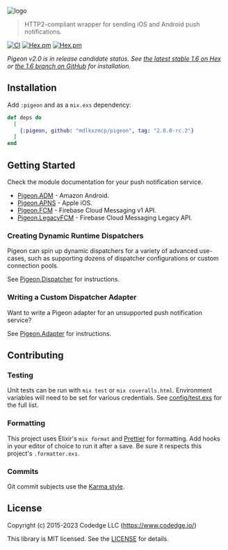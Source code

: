 ![logo](https://raw.githubusercontent.com/codedge-llc/pigeon/master/docs/logo.png)

> HTTP2-compliant wrapper for sending iOS and Android push notifications.

[![CI](https://github.com/codedge-llc/pigeon/actions/workflows/ci.yml/badge.svg)](https://github.com/codedge-llc/pigeon/actions/workflows/ci.yml)
[![Hex.pm](http://img.shields.io/hexpm/v/pigeon.svg)](https://hex.pm/packages/pigeon)
[![Hex.pm](http://img.shields.io/hexpm/dt/pigeon.svg)](https://hex.pm/packages/pigeon)

_Pigeon v2.0 is in release candidate status. See [the latest stable 1.6 on Hex](https://hex.pm/packages/pigeon)
or [the 1.6 branch on GitHub](https://github.com/codedge-llc/pigeon/tree/v1.6) for installation._

## Installation

Add `:pigeon` and as a `mix.exs` dependency:

```elixir
def deps do
  [
    {:pigeon, github: "mdlkxzmcp/pigeon", tag: "2.0.0-rc.2"}
  ]
end
```

## Getting Started

Check the module documentation for your push notification service.

- [Pigeon.ADM](https://hexdocs.pm/pigeon/2.0.0-rc.1/Pigeon.ADM.html) - Amazon Android.
- [Pigeon.APNS](https://hexdocs.pm/pigeon/2.0.0-rc.1/Pigeon.APNS.html) - Apple iOS.
- [Pigeon.FCM](https://hexdocs.pm/pigeon/2.0.0-rc.1/Pigeon.FCM.html) - Firebase Cloud Messaging v1 API.
- [Pigeon.LegacyFCM](https://hexdocs.pm/pigeon/2.0.0-rc.1/Pigeon.LegacyFCM.html) - Firebase Cloud Messaging Legacy API.

### Creating Dynamic Runtime Dispatchers

Pigeon can spin up dynamic dispatchers for a variety of advanced use-cases, such as
supporting dozens of dispatcher configurations or custom connection pools.

See [Pigeon.Dispatcher](https://hexdocs.pm/pigeon/2.0.0-rc.1/Pigeon.Dispatcher.html) for instructions.

### Writing a Custom Dispatcher Adapter

Want to write a Pigeon adapter for an unsupported push notification service?

See [Pigeon.Adapter](https://hexdocs.pm/pigeon/2.0.0-rc.1/Pigeon.Adapter.html) for instructions.

## Contributing

### Testing

Unit tests can be run with `mix test` or `mix coveralls.html`. Environment variables will need to be set for
various credentials. See [config/test.exs](https://github.com/codedge-llc/pigeon/blob/master/config/test.exs)
for the full list.

### Formatting

This project uses Elixir's `mix format` and [Prettier](https://prettier.io) for formatting.
Add hooks in your editor of choice to run it after a save. Be sure it respects this project's
`.formatter.exs`.

### Commits

Git commit subjects use the [Karma style](http://karma-runner.github.io/5.0/dev/git-commit-msg.html).

## License

Copyright (c) 2015-2023 Codedge LLC (https://www.codedge.io/)

This library is MIT licensed. See the [LICENSE](https://github.com/codedge-llc/pigeon/blob/master/LICENSE) for details.
